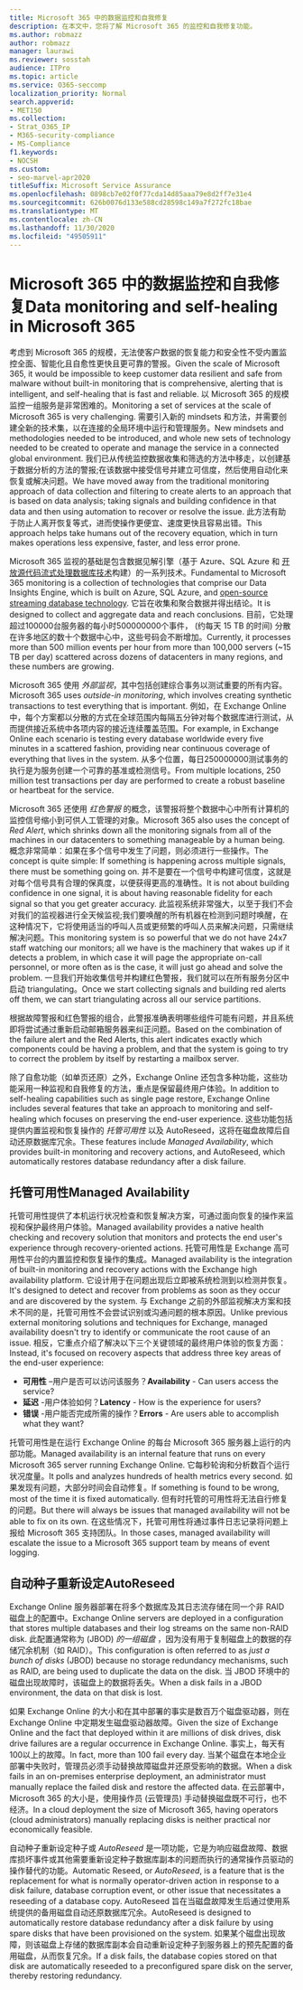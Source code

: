 ```yaml
---
title: Microsoft 365 中的数据监控和自我修复
description: 在本文中，您将了解 Microsoft 365 的监控和自我修复功能。
ms.author: robmazz
author: robmazz
manager: laurawi
ms.reviewer: sosstah
audience: ITPro
ms.topic: article
ms.service: O365-seccomp
localization_priority: Normal
search.appverid:
- MET150
ms.collection:
- Strat_O365_IP
- M365-security-compliance
- MS-Compliance
f1.keywords:
- NOCSH
ms.custom:
- seo-marvel-apr2020
titleSuffix: Microsoft Service Assurance
ms.openlocfilehash: 0898cb7e02f0f77cda14d85aaa79e8d2ff7e31e4
ms.sourcegitcommit: 626b0076d133e588cd28598c149a7f272fc18bae
ms.translationtype: MT
ms.contentlocale: zh-CN
ms.lasthandoff: 11/30/2020
ms.locfileid: "49505911"
---
```

# <a name="data-monitoring-and-self-healing-in-microsoft-365"></a><span data-ttu-id="7ef9f-103">Microsoft 365 中的数据监控和自我修复</span><span class="sxs-lookup"><span data-stu-id="7ef9f-103">Data monitoring and self-healing in Microsoft 365</span></span>

<span data-ttu-id="7ef9f-104">考虑到 Microsoft 365 的规模，无法使客户数据的恢复能力和安全性不受内置监控全面、智能化且自愈性更快且更可靠的警报。</span><span class="sxs-lookup"><span data-stu-id="7ef9f-104">Given the scale of Microsoft 365, it would be impossible to keep customer data resilient and safe from malware without built-in monitoring that is comprehensive, alerting that is intelligent, and self-healing that is fast and reliable.</span></span> <span data-ttu-id="7ef9f-105">以 Microsoft 365 的规模监控一组服务是非常困难的。</span><span class="sxs-lookup"><span data-stu-id="7ef9f-105">Monitoring a set of services at the scale of Microsoft 365 is very challenging.</span></span> <span data-ttu-id="7ef9f-106">需要引入新的 mindsets 和方法，并需要创建全新的技术集，以在连接的全局环境中运行和管理服务。</span><span class="sxs-lookup"><span data-stu-id="7ef9f-106">New mindsets and methodologies needed to be introduced, and whole new sets of technology needed to be created to operate and manage the service in a connected global environment.</span></span> <span data-ttu-id="7ef9f-107">我们已从传统监控数据收集和筛选的方法中移走，以创建基于数据分析的方法的警报;在该数据中接受信号并建立可信度，然后使用自动化来恢复或解决问题。</span><span class="sxs-lookup"><span data-stu-id="7ef9f-107">We have moved away from the traditional monitoring approach of data collection and filtering to create alerts to an approach that is based on data analysis; taking signals and building confidence in that data and then using automation to recover or resolve the issue.</span></span> <span data-ttu-id="7ef9f-108">此方法有助于防止人离开恢复等式，进而使操作更便宜、速度更快且容易出错。</span><span class="sxs-lookup"><span data-stu-id="7ef9f-108">This approach helps take humans out of the recovery equation, which in turn makes operations less expensive, faster, and less error prone.</span></span> 

<span data-ttu-id="7ef9f-109">Microsoft 365 监视的基础是包含数据见解引擎（基于 Azure、SQL Azure 和 [开放源代码流式处理数据库技术](https://cassandra.apache.org/)构建）的一系列技术。</span><span class="sxs-lookup"><span data-stu-id="7ef9f-109">Fundamental to Microsoft 365 monitoring is a collection of technologies that comprise our Data Insights Engine, which is built on Azure, SQL Azure, and [open-source streaming database technology](https://cassandra.apache.org/).</span></span> <span data-ttu-id="7ef9f-110">它旨在收集和聚合数据并得出结论。</span><span class="sxs-lookup"><span data-stu-id="7ef9f-110">It is designed to collect and aggregate data and reach conclusions.</span></span> <span data-ttu-id="7ef9f-111">目前，它处理超过100000台服务器的每小时500000000个事件， (约每天 15 TB 的时间) 分散在许多地区的数十个数据中心中，这些号码会不断增加。</span><span class="sxs-lookup"><span data-stu-id="7ef9f-111">Currently, it processes more than 500 million events per hour from more than 100,000 servers (~15 TB per day) scattered across dozens of datacenters in many regions, and these numbers are growing.</span></span> 

<span data-ttu-id="7ef9f-112">Microsoft 365 使用 *外部监视*，其中包括创建综合事务以测试重要的所有内容。</span><span class="sxs-lookup"><span data-stu-id="7ef9f-112">Microsoft 365 uses *outside-in monitoring*, which involves creating synthetic transactions to test everything that is important.</span></span> <span data-ttu-id="7ef9f-113">例如，在 Exchange Online 中，每个方案都以分散的方式在全球范围内每隔五分钟对每个数据库进行测试，从而提供接近系统中各项内容的接近连续覆盖范围。</span><span class="sxs-lookup"><span data-stu-id="7ef9f-113">For example, in Exchange Online each scenario is testing every database worldwide every five minutes in a scattered fashion, providing near continuous coverage of everything that lives in the system.</span></span> <span data-ttu-id="7ef9f-114">从多个位置，每日250000000测试事务的执行是为服务创建一个可靠的基准或检测信号。</span><span class="sxs-lookup"><span data-stu-id="7ef9f-114">From multiple locations, 250 million test transactions per day are performed to create a robust baseline or heartbeat for the service.</span></span> 

<span data-ttu-id="7ef9f-115">Microsoft 365 还使用 *红色警报* 的概念，该警报将整个数据中心中所有计算机的监控信号缩小到可供人工管理的对象。</span><span class="sxs-lookup"><span data-stu-id="7ef9f-115">Microsoft 365 also uses the concept of *Red Alert*, which shrinks down all the monitoring signals from all of the machines in our datacenters to something manageable by a human being.</span></span> <span data-ttu-id="7ef9f-116">概念非常简单：如果在多个信号中发生了问题，则必须进行一些操作。</span><span class="sxs-lookup"><span data-stu-id="7ef9f-116">The concept is quite simple: If something is happening across multiple signals, there must be something going on.</span></span> <span data-ttu-id="7ef9f-117">并不是要在一个信号中构建可信度，这就是对每个信号具有合理的保真度，以便获得更高的准确性。</span><span class="sxs-lookup"><span data-stu-id="7ef9f-117">It is not about building confidence in one signal, it is about having reasonable fidelity for each signal so that you get greater accuracy.</span></span> <span data-ttu-id="7ef9f-118">此监视系统非常强大，以至于我们不会对我们的监视器进行全天候监视;我们要唤醒的所有机器在检测到问题时唤醒，在这种情况下，它将使用适当的呼叫人员或更频繁的呼叫人员来解决问题，只需继续解决问题。</span><span class="sxs-lookup"><span data-stu-id="7ef9f-118">This monitoring system is so powerful that we do not have 24x7 staff watching our monitors; all we have is the machinery that wakes up if it detects a problem, in which case it will page the appropriate on-call personnel, or more often as is the case, it will just go ahead and solve the problem.</span></span> <span data-ttu-id="7ef9f-119">一旦我们开始收集信号并构建红色警报，我们就可以在所有服务分区中启动 triangulating。</span><span class="sxs-lookup"><span data-stu-id="7ef9f-119">Once we start collecting signals and building red alerts off them, we can start triangulating across all our service partitions.</span></span> 

<span data-ttu-id="7ef9f-120">根据故障警报和红色警报的组合，此警报准确表明哪些组件可能有问题，并且系统即将尝试通过重新启动邮箱服务器来纠正问题。</span><span class="sxs-lookup"><span data-stu-id="7ef9f-120">Based on the combination of the failure alert and the Red Alerts, this alert indicates exactly which components could be having a problem, and that the system is going to try to correct the problem by itself by restarting a mailbox server.</span></span> 

<span data-ttu-id="7ef9f-121">除了自愈功能（如单页还原）之外，Exchange Online 还包含多种功能，这些功能采用一种监视和自我修复的方法，重点是保留最终用户体验。</span><span class="sxs-lookup"><span data-stu-id="7ef9f-121">In addition to self-healing capabilities such as single page restore, Exchange Online includes several features that take an approach to monitoring and self-healing which focuses on preserving the end-user experience.</span></span> <span data-ttu-id="7ef9f-122">这些功能包括提供内置监视和恢复操作的 *托管可用性* 以及 AutoReseed，这将在磁盘故障后自动还原数据库冗余。</span><span class="sxs-lookup"><span data-stu-id="7ef9f-122">These features include *Managed Availability*, which provides built-in monitoring and recovery actions, and AutoReseed, which automatically restores database redundancy after a disk failure.</span></span> 

## <a name="managed-availability"></a><span data-ttu-id="7ef9f-123">托管可用性</span><span class="sxs-lookup"><span data-stu-id="7ef9f-123">Managed Availability</span></span> 

<span data-ttu-id="7ef9f-124">托管可用性提供了本机运行状况检查和恢复解决方案，可通过面向恢复的操作来监视和保护最终用户体验。</span><span class="sxs-lookup"><span data-stu-id="7ef9f-124">Managed availability provides a native health checking and recovery solution that monitors and protects the end user's experience through recovery-oriented actions.</span></span> <span data-ttu-id="7ef9f-125">托管可用性是 Exchange 高可用性平台的内置监控和恢复操作的集成。</span><span class="sxs-lookup"><span data-stu-id="7ef9f-125">Managed availability is the integration of built-in monitoring and recovery actions with the Exchange high availability platform.</span></span> <span data-ttu-id="7ef9f-126">它设计用于在问题出现后立即被系统检测到以检测并恢复。</span><span class="sxs-lookup"><span data-stu-id="7ef9f-126">It's designed to detect and recover from problems as soon as they occur and are discovered by the system.</span></span> <span data-ttu-id="7ef9f-127">与 Exchange 之前的外部监视解决方案和技术不同的是，托管可用性不会尝试识别或沟通问题的根本原因。</span><span class="sxs-lookup"><span data-stu-id="7ef9f-127">Unlike previous external monitoring solutions and techniques for Exchange, managed availability doesn't try to identify or communicate the root cause of an issue.</span></span> <span data-ttu-id="7ef9f-128">相反，它重点介绍了解决以下三个关键领域的最终用户体验的恢复方面：</span><span class="sxs-lookup"><span data-stu-id="7ef9f-128">Instead, it's focused on recovery aspects that address three key areas of the end-user experience:</span></span>

- <span data-ttu-id="7ef9f-129">**可用性** –用户是否可以访问该服务？</span><span class="sxs-lookup"><span data-stu-id="7ef9f-129">**Availability** - Can users access the service?</span></span> 
- <span data-ttu-id="7ef9f-130">**延迟** -用户体验如何？</span><span class="sxs-lookup"><span data-stu-id="7ef9f-130">**Latency** - How is the experience for users?</span></span> 
- <span data-ttu-id="7ef9f-131">**错误** -用户能否完成所需的操作？</span><span class="sxs-lookup"><span data-stu-id="7ef9f-131">**Errors** - Are users able to accomplish what they want?</span></span> 

<span data-ttu-id="7ef9f-132">托管可用性是在运行 Exchange Online 的每台 Microsoft 365 服务器上运行的内部功能。</span><span class="sxs-lookup"><span data-stu-id="7ef9f-132">Managed availability is an internal feature that runs on every Microsoft 365 server running Exchange Online.</span></span> <span data-ttu-id="7ef9f-133">它每秒轮询和分析数百个运行状况度量。</span><span class="sxs-lookup"><span data-stu-id="7ef9f-133">It polls and analyzes hundreds of health metrics every second.</span></span> <span data-ttu-id="7ef9f-134">如果发现有问题，大部分时间会自动修复。</span><span class="sxs-lookup"><span data-stu-id="7ef9f-134">If something is found to be wrong, most of the time it is fixed automatically.</span></span> <span data-ttu-id="7ef9f-135">但有时托管的可用性将无法自行修复的问题。</span><span class="sxs-lookup"><span data-stu-id="7ef9f-135">But there will always be issues that managed availability will not be able to fix on its own.</span></span> <span data-ttu-id="7ef9f-136">在这些情况下，托管可用性将通过事件日志记录将问题上报给 Microsoft 365 支持团队。</span><span class="sxs-lookup"><span data-stu-id="7ef9f-136">In those cases, managed availability will escalate the issue to a Microsoft 365 support team by means of event logging.</span></span>

## <a name="autoreseed"></a><span data-ttu-id="7ef9f-137">自动种子重新设定</span><span class="sxs-lookup"><span data-stu-id="7ef9f-137">AutoReseed</span></span>

<span data-ttu-id="7ef9f-138">Exchange Online 服务器部署在将多个数据库及其日志流存储在同一个非 RAID 磁盘上的配置中。</span><span class="sxs-lookup"><span data-stu-id="7ef9f-138">Exchange Online servers are deployed in a configuration that stores multiple databases and their log streams on the same non-RAID disk.</span></span> <span data-ttu-id="7ef9f-139">此配置通常称为 (JBOD) *的一组磁盘* ，因为没有用于复制磁盘上的数据的存储冗余机制（如 RAID）。</span><span class="sxs-lookup"><span data-stu-id="7ef9f-139">This configuration is often referred to as *just a bunch of disks* (JBOD) because no storage redundancy mechanisms, such as RAID, are being used to duplicate the data on the disk.</span></span> <span data-ttu-id="7ef9f-140">当 JBOD 环境中的磁盘出现故障时，该磁盘上的数据将丢失。</span><span class="sxs-lookup"><span data-stu-id="7ef9f-140">When a disk fails in a JBOD environment, the data on that disk is lost.</span></span> 

<span data-ttu-id="7ef9f-141">如果 Exchange Online 的大小和在其中部署的事实是数百万个磁盘驱动器，则在 Exchange Online 中定期发生磁盘驱动器故障。</span><span class="sxs-lookup"><span data-stu-id="7ef9f-141">Given the size of Exchange Online and the fact that deployed within it are millions of disk drives, disk drive failures are a regular occurrence in Exchange Online.</span></span> <span data-ttu-id="7ef9f-142">事实上，每天有100以上的故障。</span><span class="sxs-lookup"><span data-stu-id="7ef9f-142">In fact, more than 100 fail every day.</span></span> <span data-ttu-id="7ef9f-143">当某个磁盘在本地企业部署中失败时，管理员必须手动替换故障磁盘并还原受影响的数据。</span><span class="sxs-lookup"><span data-stu-id="7ef9f-143">When a disk fails in an on-premises enterprise deployment, an administrator must manually replace the failed disk and restore the affected data.</span></span> <span data-ttu-id="7ef9f-144">在云部署中，Microsoft 365 的大小是，使用操作员 (云管理员) 手动替换磁盘既不可行，也不经济。</span><span class="sxs-lookup"><span data-stu-id="7ef9f-144">In a cloud deployment the size of Microsoft 365, having operators (cloud administrators) manually replacing disks is neither practical nor economically feasible.</span></span> 

<span data-ttu-id="7ef9f-145">自动种子重新设定种子或 *AutoReseed* 是一项功能，它是为响应磁盘故障、数据库损坏事件或其他需要重新设定种子数据库副本的问题而执行的通常操作员驱动的操作替代的功能。</span><span class="sxs-lookup"><span data-stu-id="7ef9f-145">Automatic Reseed, or *AutoReseed*, is a feature that is the replacement for what is normally operator-driven action in response to a disk failure, database corruption event, or other issue that necessitates a reseeding of a database copy.</span></span> <span data-ttu-id="7ef9f-146">AutoReseed 旨在当磁盘故障发生后通过使用系统提供的备用磁盘自动还原数据库冗余。</span><span class="sxs-lookup"><span data-stu-id="7ef9f-146">AutoReseed is designed to automatically restore database redundancy after a disk failure by using spare disks that have been provisioned on the system.</span></span> <span data-ttu-id="7ef9f-147">如果某个磁盘出现故障，则该磁盘上存储的数据库副本会自动重新设定种子到服务器上的预先配置的备用磁盘，从而恢复冗余。</span><span class="sxs-lookup"><span data-stu-id="7ef9f-147">If a disk fails, the database copies stored on that disk are automatically reseeded to a preconfigured spare disk on the server, thereby restoring redundancy.</span></span> 